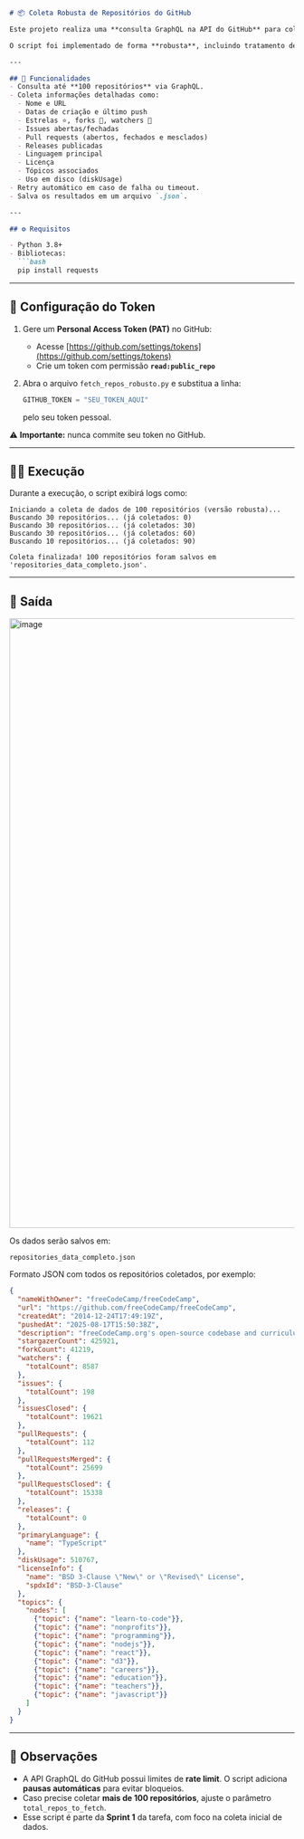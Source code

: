 ````markdown
# 📦 Coleta Robusta de Repositórios do GitHub  

Este projeto realiza uma **consulta GraphQL na API do GitHub** para coletar dados completos de até **100 repositórios populares** (ordenados por número de estrelas).  

O script foi implementado de forma **robusta**, incluindo tratamento de erros, retries automáticos e pausas entre requisições para evitar bloqueios.  

---

## 🚀 Funcionalidades  
- Consulta até **100 repositórios** via GraphQL.  
- Coleta informações detalhadas como:  
  - Nome e URL  
  - Datas de criação e último push  
  - Estrelas ⭐, forks 🍴, watchers 👀  
  - Issues abertas/fechadas  
  - Pull requests (abertos, fechados e mesclados)  
  - Releases publicadas  
  - Linguagem principal  
  - Licença  
  - Tópicos associados  
  - Uso em disco (diskUsage)  
- Retry automático em caso de falha ou timeout.  
- Salva os resultados em um arquivo `.json`.  

---

## ⚙️ Requisitos  

- Python 3.8+  
- Bibliotecas:  
  ```bash
  pip install requests
````

---

## 🔑 Configuração do Token

1. Gere um **Personal Access Token (PAT)** no GitHub:

   * Acesse [https://github.com/settings/tokens](https://github.com/settings/tokens)
   * Crie um token com permissão **`read:public_repo`**

2. Abra o arquivo `fetch_repos_robusto.py` e substitua a linha:

   ```python
   GITHUB_TOKEN = "SEU_TOKEN_AQUI"
   ```

   pelo seu token pessoal.

⚠️ **Importante:** nunca commite seu token no GitHub.

---

## 🏃‍♂️ Execução

Durante a execução, o script exibirá logs como:

```text
Iniciando a coleta de dados de 100 repositórios (versão robusta)...
Buscando 30 repositórios... (já coletados: 0)
Buscando 30 repositórios... (já coletados: 30)
Buscando 30 repositórios... (já coletados: 60)
Buscando 10 repositórios... (já coletados: 90)

Coleta finalizada! 100 repositórios foram salvos em 'repositories_data_completo.json'.
```

---

## 📂 Saída

<img width="1918" height="1078" alt="image" src="https://github.com/user-attachments/assets/ee9df3ad-4650-418e-b355-bf4ac965e68a" />

Os dados serão salvos em:

```
repositories_data_completo.json
```

Formato JSON com todos os repositórios coletados, por exemplo:

```json
{
  "nameWithOwner": "freeCodeCamp/freeCodeCamp",
  "url": "https://github.com/freeCodeCamp/freeCodeCamp",
  "createdAt": "2014-12-24T17:49:19Z",
  "pushedAt": "2025-08-17T15:50:38Z",
  "description": "freeCodeCamp.org's open-source codebase and curriculum. Learn math, programming, and computer science for free.",
  "stargazerCount": 425921,
  "forkCount": 41219,
  "watchers": {
    "totalCount": 8587
  },
  "issues": {
    "totalCount": 198
  },
  "issuesClosed": {
    "totalCount": 19621
  },
  "pullRequests": {
    "totalCount": 112
  },
  "pullRequestsMerged": {
    "totalCount": 25699
  },
  "pullRequestsClosed": {
    "totalCount": 15338
  },
  "releases": {
    "totalCount": 0
  },
  "primaryLanguage": {
    "name": "TypeScript"
  },
  "diskUsage": 510767,
  "licenseInfo": {
    "name": "BSD 3-Clause \"New\" or \"Revised\" License",
    "spdxId": "BSD-3-Clause"
  },
  "topics": {
    "nodes": [
      {"topic": {"name": "learn-to-code"}},
      {"topic": {"name": "nonprofits"}},
      {"topic": {"name": "programming"}},
      {"topic": {"name": "nodejs"}},
      {"topic": {"name": "react"}},
      {"topic": {"name": "d3"}},
      {"topic": {"name": "careers"}},
      {"topic": {"name": "education"}},
      {"topic": {"name": "teachers"}},
      {"topic": {"name": "javascript"}}
    ]
  }
}
```

---

## 📌 Observações

* A API GraphQL do GitHub possui limites de **rate limit**. O script adiciona **pausas automáticas** para evitar bloqueios.
* Caso precise coletar **mais de 100 repositórios**, ajuste o parâmetro `total_repos_to_fetch`.
* Esse script é parte da **Sprint 1** da tarefa, com foco na coleta inicial de dados.
